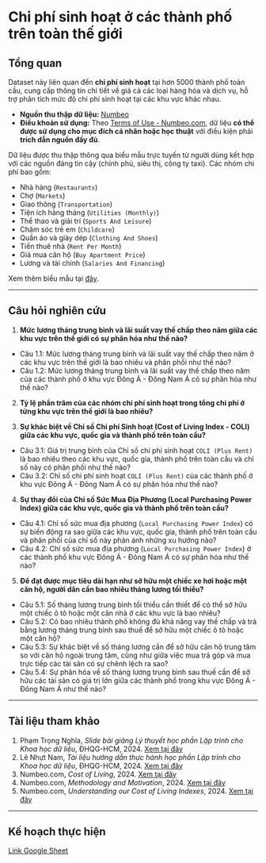# Chi phí sinh hoạt ở các thành phố trên toàn thế giới

## Tổng quan
Dataset này liên quan đến **chi phí sinh hoạt** tại hơn 5000 thành phố toàn cầu, cung cấp thông tin chi tiết về giá cả các loại hàng hóa và dịch vụ, hỗ trợ phân tích mức độ chi phí sinh hoạt tại các khu vực khác nhau.

- **Nguồn thu thập dữ liệu:** [Numbeo](https://www.numbeo.com)
- **Điều khoản sử dụng:** Theo [Terms of Use - Numbeo.com](https://www.numbeo.com/common/terms_of_use.jsp), dữ liệu **có thể được sử dụng cho mục đích cá nhân hoặc học thuật** với điều kiện phải **trích dẫn nguồn đầy đủ**.

Dữ liệu được thu thập thông qua biểu mẫu trực tuyến từ người dùng kết hợp với các nguồn đáng tin cậy (chính phủ, siêu thị, công ty taxi). Các nhóm chi phí bao gồm:
- Nhà hàng (`Restaurants`)
- Chợ (`Markets`)
- Giao thông (`Transportation`)
- Tiện ích hàng tháng (`Utilities (Monthly)`)
- Thể thao và giải trí (`Sports And Leisure`)
- Chăm sóc trẻ em (`Childcare`)
- Quần áo và giày dép (`Clothing And Shoes`)
- Tiền thuê nhà (`Rent Per Month`)
- Giá mua căn hộ (`Buy Apartment Price`)
- Lương và tài chính (`Salaries And Financing`)

Xem thêm biểu mẫu tại [đây](https://www.numbeo.com/common/form.jsp?country=Vietnam&city=Ho+Chi+Minh+City¤cy=VND).

---

## Câu hỏi nghiên cứu
1. **Mức lương tháng trung bình và lãi suất vay thế chấp theo năm giữa các khu vực trên thế giới có sự phân hóa như thế nào?**
- Câu 1.1: Mức lương tháng trung bình và lãi suất vay thế chấp theo năm ở các khu vực trên thế giới là bao nhiêu và phân phối như thế nào?
- Câu 1.2: Mức lương tháng trung bình và lãi suất vay thế chấp theo năm của các thành phố ở khu vực Đông Á - Đông Nam Á có sự phân hóa như thế nào?
  
2. **Tỷ lệ phần trăm của các nhóm chi phí sinh hoạt trong tổng chi phí ở từng khu vực trên thế giới là bao nhiêu?**
   
3. **Sự khác biệt về Chỉ số Chi phí Sinh hoạt (Cost of Living Index - COLI) giữa các khu vực, quốc gia và thành phố trên toàn cầu?**
- Câu 3.1: Giá trị trung bình của Chỉ số chi phí sinh hoạt `COLI (Plus Rent)` là bao nhiêu theo các khu vực, quốc gia, thành phố trên toàn cầu và chỉ số này có phân phối như thế nào?
- Câu 3.2: Chỉ số chi phí sinh hoạt `COLI (Plus Rent)` của các thành phố ở khu vực Đông Á - Đông Nam Á có sự phân hóa như thế nào?
  
4. **Sự thay đổi của Chỉ số Sức Mua Địa Phương (Local Purchasing Power Index) giữa các khu vực, quốc gia và thành phố trên toàn cầu?**
- Câu 4.1: Chỉ số sức mua địa phương (`Local Purchasing Power Index`) có sự biến động ra sao giữa các khu vực, quốc gia, thành phố trên toàn cầu và phân phối của chỉ số này phản ánh những xu hướng nào?
- Câu 4.2: Chỉ số sức mua địa phương (`Local Purchasing Power Index`) ở các thành phố khu vực Đông Á - Đông Nam Á có sự phân hóa như thế nào?

 5. **Để đạt được mục tiêu dài hạn như sở hữu một chiếc xe hơi hoặc một căn hộ, người dân cần bao nhiêu tháng lương tối thiểu?**
- Câu 5.1: Số tháng lương trung bình tối thiểu cần thiết để có thể sở hữu một chiếc ô tô hoặc một căn nhà ở các khu vực là bao nhiêu?
- Câu 5.2: Có bao nhiêu thành phố không đủ khả năng vay thế chấp và trả bằng lương tháng trung bình sau thuế để sở hữu một chiếc ô tô hoặc một căn hộ?
- Câu 5.3: Sự khác biệt về số tháng lương cần để sở hữu căn hộ trung tâm so với căn hộ ngoài trung tâm, cũng như giữa việc mua trả góp và mua trực tiếp các tài sản có sự chênh lệch ra sao?
- Câu 5.4: Sự phân hóa về số tháng lương trung bình sau thuế cần để sở hữu các tài sản có giá trị lớn giữa các thành phố trong khu vực Đông Á - Đông Nam Á như thế nào?

---

## Tài liệu tham khảo
1. Phạm Trọng Nghĩa, *Slide bài giảng Lý thuyết học phần Lập trình cho Khoa học dữ liệu*, ĐHQG-HCM, 2024. [Xem tại đây](https://drive.google.com/drive/folders/1FyzNTCs_xpx-CUVBw_VwXlEt73tf8ywX)  
2. Lê Nhựt Nam, *Tài liệu hướng dẫn thực hành học phần Lập trình cho Khoa học dữ liệu*, ĐHQG-HCM, 2024. [Xem tại đây](https://drive.google.com/drive/folders/1DlulGc0HnsLLTKX_JZwuANiG3uLmSrZ8)  
3. Numbeo.com, *Cost of Living*, 2024. [Xem tại đây](https://www.numbeo.com/cost-of-living/)  
4. Numbeo.com, *Methodology and Motivation*, 2024. [Xem tại đây](https://www.numbeo.com/common/motivation_and_methodology.jsp)  
5. Numbeo.com, *Understanding our Cost of Living Indexes*, 2024. [Xem tại đây](https://www.numbeo.com/cost-of-living/cpi_explained.jsp)  

---

## Kế hoạch thực hiện
[Link Google Sheet](https://docs.google.com/spreadsheets/d/1Coj-E3FZMRZKvXM_GuciuHJBzGtHUytp/edit?gid=72322104#gid=72322104)

